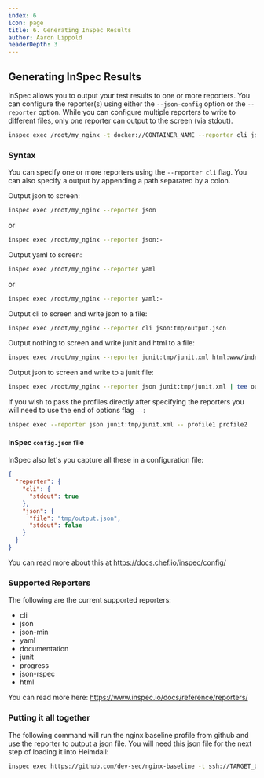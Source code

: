 ```yaml
---
index: 6
icon: page
title: 6. Generating InSpec Results
author: Aaron Lippold
headerDepth: 3
---
```


## Generating InSpec Results

InSpec allows you to output your test results to one or more reporters. You can configure the reporter(s) using either the `--json-config` option or the `--reporter` option. While you can configure multiple reporters to write to different files, only one reporter can output to the screen (via stdout).

```sh
inspec exec /root/my_nginx -t docker://CONTAINER_NAME --reporter cli json:baseline_output.json
```

### Syntax

You can specify one or more reporters using the `--reporter cli` flag. You can also specify a output by appending a path separated by a colon.

Output json to screen:

```sh
inspec exec /root/my_nginx --reporter json
```
or
```sh
inspec exec /root/my_nginx --reporter json:-
```

Output yaml to screen:

```sh
inspec exec /root/my_nginx --reporter yaml
```
or
```sh
inspec exec /root/my_nginx --reporter yaml:-
```

Output cli to screen and write json to a file:

```sh
inspec exec /root/my_nginx --reporter cli json:tmp/output.json
```

Output nothing to screen and write junit and html to a file:

```sh
inspec exec /root/my_nginx --reporter junit:tmp/junit.xml html:www/index.html
```
Output json to screen and write to a junit file:

```sh
inspec exec /root/my_nginx --reporter json junit:tmp/junit.xml | tee out.json
```

If you wish to pass the profiles directly after specifying the reporters you will need to use the end of options flag `--`:

```sh
inspec exec --reporter json junit:tmp/junit.xml -- profile1 profile2
```

#### InSpec `config.json` file

InSpec also let's you capture all these in a  configuration file:

```json
{
  "reporter": {
    "cli": {
      "stdout": true
    },
    "json": {
      "file": "tmp/output.json",
      "stdout": false
    }
  }
}
```
You can read more about this at <https://docs.chef.io/inspec/config/>
### Supported Reporters

The following are the current supported reporters:

- cli
- json
- json-min
- yaml
- documentation
- junit
- progress
- json-rspec
- html

You can read more here: <https://www.inspec.io/docs/reference/reporters/>

### Putting it all together

The following command will run the nginx baseline profile from github and use the reporter to output a json file. You will need this json file for the next step of loading it into Heimdall:

```sh
inspec exec https://github.com/dev-sec/nginx-baseline -t ssh://TARGET_USERNAME:TARGET_PASSWORD@TARGET_IP --reporter cli json:baseline_output.json
```

